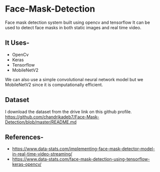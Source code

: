 # Face-Mask-Detection
Face mask detection system built using opencv and tensorflow
It can be used to detect face masks in both static images and real time video.

## It Uses-
- OpenCv
- Keras
- Tensorflow
- MobileNetV2

We can also use a simple convolutional neural network model but we MobileNetV2 since it is computationally efficient.

## Dataset
I download the dataset from the drive link on this github profile.
https://github.com/chandrikadeb7/Face-Mask-Detection/blob/master/README.md

## References-
- https://www.data-stats.com/implementing-face-mask-detector-model-in-real-time-video-streaming/
- https://www.data-stats.com/face-mask-detection-using-tensorflow-keras-opencv/

